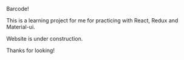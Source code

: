 Barcode!

This is a learning project for me for practicing with React, Redux and Material-ui.

Website is under construction.

Thanks for looking!